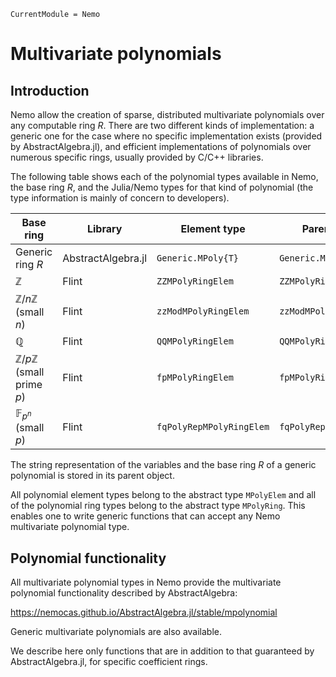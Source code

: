 ```@meta
CurrentModule = Nemo
```

# Multivariate polynomials

## Introduction

Nemo allow the creation of sparse, distributed multivariate polynomials over any
computable ring $R$. There are two different kinds of implementation: a generic one for
the case where no specific implementation exists (provided by AbstractAlgebra.jl), and
efficient implementations of polynomials over numerous specific rings, usually provided
by C/C++ libraries.

The following table shows each of the polynomial types available in Nemo, the
base ring $R$, and the Julia/Nemo types for that kind of polynomial (the type
information is mainly of concern to developers).

Base ring                                   | Library             | Element type             | Parent type
--------------------------------------------|---------------------|--------------------------|----------------------
Generic ring $R$                            | AbstractAlgebra.jl  | `Generic.MPoly{T}`       | `Generic.MPolyRing{T}`
$\mathbb{Z}$                                | Flint               | `ZZMPolyRingElem`        | `ZZMPolyRing`
$\mathbb{Z}/n\mathbb{Z}$ (small $n$)        | Flint               | `zzModMPolyRingElem`     | `zzModMPolyRing`
$\mathbb{Q}$                                | Flint               | `QQMPolyRingElem`        | `QQMPolyRing`
$\mathbb{Z}/p\mathbb{Z}$ (small prime $p$)  | Flint               | `fpMPolyRingElem`        | `fpMPolyRing`
$\mathbb{F}_{p^n}$ (small $p$)              | Flint               | `fqPolyRepMPolyRingElem` | `fqPolyRepMPolyRing`

The string representation of the variables and the base ring $R$ of a generic
polynomial is stored in its parent object. 

All polynomial element types belong to the abstract type `MPolyElem` and all of
the polynomial ring types belong to the abstract type `MPolyRing`. This enables
one to write generic functions that can accept any Nemo multivariate polynomial type.

## Polynomial functionality

All multivariate polynomial types in Nemo provide the multivariate polynomial
functionality described by AbstractAlgebra:

<https://nemocas.github.io/AbstractAlgebra.jl/stable/mpolynomial>

Generic multivariate polynomials are also available.

We describe here only functions that are in addition to that guaranteed by
AbstractAlgebra.jl, for specific coefficient rings.
